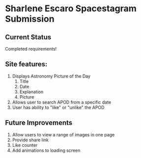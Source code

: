 # Sharlene Escaro Spacestagram Submission

## Current Status
Completed requirements!

## Site features:
1. Displays Astronomy Picture of the Day
    1. Title
    2. Date
    3. Explanation
    4. Picture
2. Allows user to search APOD from a specific date
3. User has ability to "like" or "unlike" the APOD

## Future Improvements
1. Allow users to view a range of images in one page
2. Provide share link
3. Like counter
4. Add animations to loading screen
